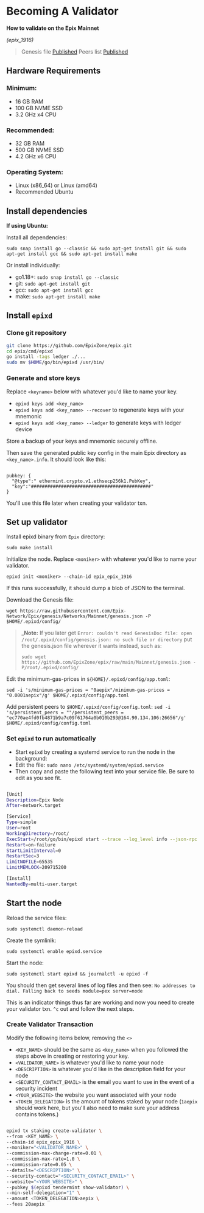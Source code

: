 # Becoming A Validator

**How to validate on the Epix Mainnet**

*(epix_1916)*

> Genesis file [Published](https://github.com/EpixZone/epix/raw/main/Mainnet/genesis.json)
> Peers list [Published](https://github.com/EpixZone/epix/blob/main/Mainnet/peers.txt)

## Hardware Requirements

### Minimum:
* 16 GB RAM
* 100 GB NVME SSD
* 3.2 GHz x4 CPU

### Recommended:
* 32 GB RAM
* 500 GB NVME SSD
* 4.2 GHz x6 CPU

### Operating System:
* Linux (x86_64) or Linux (amd64)
* Recommended Ubuntu

## Install dependencies 

**If using Ubuntu:**

Install all dependencies:

`sudo snap install go --classic && sudo apt-get install git && sudo apt-get install gcc && sudo apt-get install make`

Or install individually:

* go1.18+: `sudo snap install go --classic`
* git: `sudo apt-get install git`
* gcc: `sudo apt-get install gcc`
* make: `sudo apt-get install make`

## Install `epixd`

### Clone git repository

```bash
git clone https://github.com/EpixZone/epix.git
cd epix/cmd/epixd
go install -tags ledger ./...
sudo mv $HOME/go/bin/epixd /usr/bin/

```

### Generate and store keys

Replace `<keyname>` below with whatever you'd like to name your key.

*  `epixd keys add <key_name>`
*  `epixd keys add <key_name> --recover` to regenerate keys with your mnemonic
*  `epixd keys add <key_name> --ledger` to generate keys with ledger device

Store a backup of your keys and mnemonic securely offline.

Then save the generated public key config in the main Epix directory as `<key_name>.info`. It should look like this:

```

pubkey: {
  "@type":" ethermint.crypto.v1.ethsecp256k1.PubKey",
  "key":"############################################"
}

```

You'll use this file later when creating your validator txn.

## Set up validator

Install epixd binary from `Epix` directory: 

`sudo make install`

Initialize the node. Replace `<moniker>` with whatever you'd like to name your validator.

`epixd init <moniker> --chain-id epix_epix_1916`

If this runs successfully, it should dump a blob of JSON to the terminal.

Download the Genesis file: 

`wget https://raw.githubusercontent.com/Epix-Network/Epix/genesis/Networks/Mainnet/genesis.json -P $HOME/.epixd/config/` 

> _**Note:** If you later get `Error: couldn't read GenesisDoc file: open /root/.epixd/config/genesis.json: no such file or directory` put the genesis.json file wherever it wants instead, such as:
> 
> `sudo wget https://github.com/EpixZone/epix/raw/main/Mainnet/genesis.json -P/root/.epixd/config/`

Edit the minimum-gas-prices in `${HOME}/.epixd/config/app.toml`:

`sed -i 's/minimum-gas-prices = "0aepix"/minimum-gas-prices = "0.0001aepix"/g' $HOME/.epixd/config/app.toml`

Add persistent peers to `$HOME/.epixd/config/config.toml`:
`sed -i 's/persistent_peers = ""/persistent_peers = "ec770ae4fd0fb4871b9a7c09f61764a0b010b293@164.90.134.106:26656"/g' $HOME/.epixd/config/config.toml`

### Set `epixd` to run automatically

* Start `epixd` by creating a systemd service to run the node in the background: 
* Edit the file: `sudo nano /etc/systemd/system/epixd.service`
* Then copy and paste the following text into your service file. Be sure to edit as you see fit.

```bash

[Unit]
Description=Epix Node
After=network.target

[Service]
Type=simple
User=root
WorkingDirectory=/root/
ExecStart=/root/go/bin/epixd start --trace --log_level info --json-rpc.api eth,txpool,net,debug,web3 --api.enable
Restart=on-failure
StartLimitInterval=0
RestartSec=3
LimitNOFILE=65535
LimitMEMLOCK=209715200

[Install]
WantedBy=multi-user.target

```

## Start the node

Reload the service files: 

`sudo systemctl daemon-reload`

Create the symlinlk: 

`sudo systemctl enable epixd.service`

Start the node: 

`sudo systemctl start epixd && journalctl -u epixd -f`

You should then get several lines of log files and then see: `No addresses to dial. Falling back to seeds module=pex server=node`

This is an indicator things thus far are working and now you need to create your validator txn. `^c` out and follow the next steps.

### Create Validator Transaction

Modify the following items below, removing the `<>`

- `<KEY_NAME>` should be the same as `<key_name>` when you followed the steps above in creating or restoring your key.
- `<VALIDATOR_NAME>` is whatever you'd like to name your node
- `<DESCRIPTION>` is whatever you'd like in the description field for your node
- `<SECURITY_CONTACT_EMAIL>` is the email you want to use in the event of a security incident
- `<YOUR_WEBSITE>` the website you want associated with your node
- `<TOKEN_DELEGATION>` is the amount of tokens staked by your node (`1aepix` should work here, but you'll also need to make sure your address contains tokens.)

```bash

epixd tx staking create-validator \
--from <KEY_NAME> \
--chain-id epix_epix_1916 \
--moniker="<VALIDATOR_NAME>" \
--commission-max-change-rate=0.01 \
--commission-max-rate=1.0 \
--commission-rate=0.05 \
--details="<DESCRIPTION>" \
--security-contact="<SECURITY_CONTACT_EMAIL>" \
--website="<YOUR_WEBSITE>" \
--pubkey $(epixd tendermint show-validator) \
--min-self-delegation="1" \
--amount <TOKEN_DELEGATION>aepix \
--fees 20aepix

```
